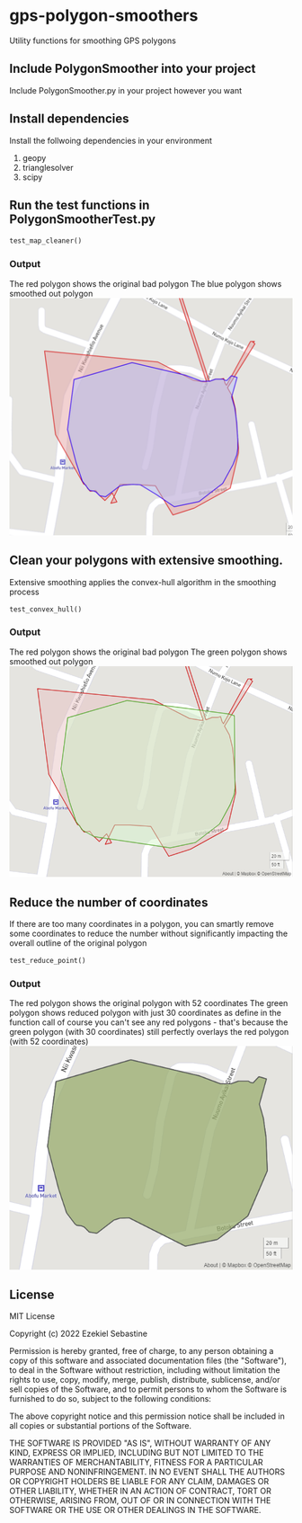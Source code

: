 # gps-polygon-smoothers
Utility functions for smoothing GPS polygons

## Include PolygonSmoother into your project
Include PolygonSmoother.py in your project however you want

## Install dependencies
Install the follwoing dependencies in your environment
1. geopy
1. trianglesolver
1. scipy

## Run the test functions in PolygonSmootherTest.py
```python
test_map_cleaner()
```
### Output
The red polygon shows the original bad polygon
The blue polygon shows smoothed out polygon
![Simple smoothed Polygon](clean-simple.png)

## Clean your polygons with extensive smoothing.
Extensive smoothing applies the convex-hull algorithm in the smoothing process
```python
test_convex_hull()
```
### Output
The red polygon shows the original bad polygon
The green polygon shows smoothed out polygon
![Extensively smoothed Polygon](clean-extensive.png)

## Reduce the number of coordinates
If there are too many coordinates in a polygon, you can smartly remove some coordinates to reduce the number
without significantly impacting the overall outline of the original polygon
```python
test_reduce_point()
```

### Output
The red polygon shows the original polygon with 52 coordinates
The green polygon shows reduced polygon with just 30 coordinates as define in the function call
of course you can't see any red polygons - that's because the green polygon (with 30 coordinates) still perfectly overlays the red polygon (with 52 coordinates)
![Polygon with reduce corrdinates](reduced-coordinates.png)

## License
MIT License

Copyright (c) 2022 Ezekiel Sebastine

Permission is hereby granted, free of charge, to any person obtaining a copy
of this software and associated documentation files (the "Software"), to deal
in the Software without restriction, including without limitation the rights
to use, copy, modify, merge, publish, distribute, sublicense, and/or sell
copies of the Software, and to permit persons to whom the Software is
furnished to do so, subject to the following conditions:

The above copyright notice and this permission notice shall be included in all
copies or substantial portions of the Software.

THE SOFTWARE IS PROVIDED "AS IS", WITHOUT WARRANTY OF ANY KIND, EXPRESS OR
IMPLIED, INCLUDING BUT NOT LIMITED TO THE WARRANTIES OF MERCHANTABILITY,
FITNESS FOR A PARTICULAR PURPOSE AND NONINFRINGEMENT. IN NO EVENT SHALL THE
AUTHORS OR COPYRIGHT HOLDERS BE LIABLE FOR ANY CLAIM, DAMAGES OR OTHER
LIABILITY, WHETHER IN AN ACTION OF CONTRACT, TORT OR OTHERWISE, ARISING FROM,
OUT OF OR IN CONNECTION WITH THE SOFTWARE OR THE USE OR OTHER DEALINGS IN THE
SOFTWARE.
